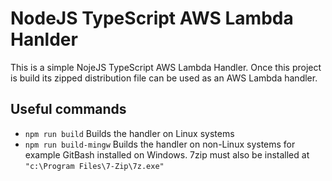 # NodeJS TypeScript AWS Lambda Hanlder

This is a simple NojeJS TypeScript AWS Lambda Handler. Once this project is build its zipped distribution file can be used as an AWS Lambda handler.

## Useful commands

* `npm run build`   Builds the handler on Linux systems
* `npm run build-mingw`   Builds the handler on non-Linux systems for example GitBash installed on Windows. 7zip must also be installed at `"c:\Program Files\7-Zip\7z.exe"`
